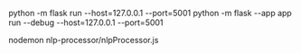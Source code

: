 python -m flask run --host=127.0.0.1 --port=5001
python -m flask --app app run --debug --host=127.0.0.1 --port=5001


nodemon nlp-processor/nlpProcessor.js 



